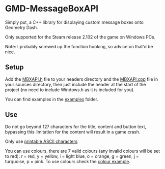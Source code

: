 # GMD-MessageBoxAPI
Simply put, a C++ library for displaying custom message boxes onto Geometry Dash.

Only supported for the Steam release 2.102 of the game on Windows PCs.

Note: I probably screwed up the function hooking, so advice on that'd be nice.

## Setup

Add the [MBXAPI.h](source/MBXAPI.h) file to your headers directory and the [MBXAPI.cpp](source/MBXAPI.cpp) file in your sources directory,
then just include the header at the start of the project (no need to include Windows.h as it is included for you).

You can find examples in the [examples](examples) folder.

## Use

Do not go beyond 127 characters for the title, content and button text, bypassing this limitation for the content will result in a game crash.

Only use [printable ASCII characters](http://www.ascii-code.com/).

You can use colours, there are 7 valid colours (any invalid colours will be set to red): r = red, y = yellow, l = light blue, o = orange, g = green, j = turquoise, p = pink.
To use colours check the [colour example](examples/color.cpp).
